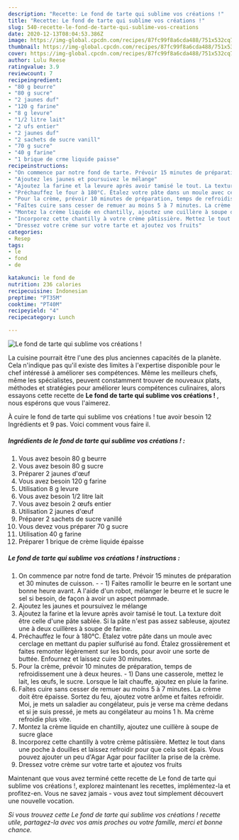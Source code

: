 ```yaml
---
description: "Recette: Le fond de tarte qui sublime vos créations !"
title: "Recette: Le fond de tarte qui sublime vos créations !"
slug: 540-recette-le-fond-de-tarte-qui-sublime-vos-creations
date: 2020-12-13T08:04:53.386Z
image: https://img-global.cpcdn.com/recipes/87fc99f8a6cda488/751x532cq70/le-fond-de-tarte-qui-sublime-vos-creations-photo-principale-de-la-recette.jpg
thumbnail: https://img-global.cpcdn.com/recipes/87fc99f8a6cda488/751x532cq70/le-fond-de-tarte-qui-sublime-vos-creations-photo-principale-de-la-recette.jpg
cover: https://img-global.cpcdn.com/recipes/87fc99f8a6cda488/751x532cq70/le-fond-de-tarte-qui-sublime-vos-creations-photo-principale-de-la-recette.jpg
author: Lulu Reese
ratingvalue: 3.9
reviewcount: 7
recipeingredient:
- "80 g beurre"
- "80 g sucre"
- "2 jaunes duf"
- "120 g farine"
- "8 g levure"
- "1/2 litre lait"
- "2 ufs entier"
- "2 jaunes duf"
- "2 sachets de sucre vanill"
- "70 g sucre"
- "40 g farine"
- "1 brique de crme liquide paisse"
recipeinstructions:
- "On commence par notre fond de tarte. Prévoir 15 minutes de préparation et 30 minutes de cuisson.  1) Faites ramollir le beurre en le sortant une bonne heure avant. A l&#39;aide d&#39;un robot, mélanger le beurre et le sucre le sel si besoin, de façon à avoir un aspect pommade."
- "Ajoutez les jaunes et poursuivez le mélange"
- "Ajoutez la farine et la levure après avoir tamisé le tout. La texture doit être celle d&#39;une pâte sablée. Si la pâte n&#39;est pas assez sableuse, ajoutez une à deux cuillères à soupe de farine."
- "Préchauffez le four à 180°C. Étalez votre pâte dans un moule avec cerclage en mettant du papier sulfurisé au fond. Étalez grossièrement et faites remonter légèrement sur les bords, pour avoir une sorte de buttée. Enfournez et laissez cuire 30 minutes."
- "Pour la crème, prévoir 10 minutes de préparation, temps de refroidissement une à deux heures. 1) Dans une casserole, mettez le lait, les œufs, le sucre. Lorsque le lait chauffe, ajoutez en pluie la farine."
- "Faîtes cuire sans cesser de remuer au moins 5 à 7 minutes. La crème doit être épaisse. Sortez du feu, ajoutez votre arôme et faites refroidir. Moi, je mets un saladier au congélateur, puis je verse ma crème dedans et si je suis pressé, je mets au congélateur au moins 1 h. Ma crème refroidie plus vite."
- "Montez la crème liquide en chantilly, ajoutez une cuillère à soupe de sucre glace"
- "Incorporez cette chantilly à votre crème pâtissière. Mettez le tout dans une poche à douilles et laissez refroidir pour que cela soit épais. Vous pouvez ajouter un peu d&#39;Agar Agar pour faciliter la prise de la crème."
- "Dressez votre crème sur votre tarte et ajoutez vos fruits"
categories:
- Resep
tags:
- le
- fond
- de

katakunci: le fond de 
nutrition: 236 calories
recipecuisine: Indonesian
preptime: "PT35M"
cooktime: "PT40M"
recipeyield: "4"
recipecategory: Lunch

---
```



![Le fond de tarte qui sublime vos créations !](https://img-global.cpcdn.com/recipes/87fc99f8a6cda488/751x532cq70/le-fond-de-tarte-qui-sublime-vos-creations-photo-principale-de-la-recette.jpg)

La cuisine pourrait être l'une des plus anciennes capacités de la planète. Cela n'indique pas qu'il existe des limites à l'expertise disponible pour le chef intéressé à améliorer ses compétences. Même les meilleurs chefs, même les spécialistes, peuvent constamment trouver de nouveaux plats, méthodes et stratégies pour améliorer leurs compétences culinaires, alors essayons cette recette de <strong> Le fond de tarte qui sublime vos créations ! </strong>, nous espérons que vous l'aimerez.

<!--inarticleads1-->

À cuire le fond de tarte qui sublime vos créations ! tue avoir besoin 12 Ingrédients et 9 pas. Voici comment vous faire il.

##### Ingrédients de le fond de tarte qui sublime vos créations ! :

1. Vous avez besoin 80 g beurre
1. Vous avez besoin 80 g sucre
1. Préparer 2 jaunes d&#39;œuf
1. Vous avez besoin 120 g farine
1. Utilisation 8 g levure
1. Vous avez besoin 1/2 litre lait
1. Vous avez besoin 2 œufs entier
1. Utilisation 2 jaunes d&#39;œuf
1. Préparer 2 sachets de sucre vanillé
1. Vous devez vous préparer 70 g sucre
1. Utilisation 40 g farine
1. Préparer 1 brique de crème liquide épaisse




<!--inarticleads2-->

##### Le fond de tarte qui sublime vos créations ! instructions :

1. On commence par notre fond de tarte. Prévoir 15 minutes de préparation et 30 minutes de cuisson. -  - 1) Faites ramollir le beurre en le sortant une bonne heure avant. A l&#39;aide d&#39;un robot, mélanger le beurre et le sucre le sel si besoin, de façon à avoir un aspect pommade.
1. Ajoutez les jaunes et poursuivez le mélange
1. Ajoutez la farine et la levure après avoir tamisé le tout. La texture doit être celle d&#39;une pâte sablée. Si la pâte n&#39;est pas assez sableuse, ajoutez une à deux cuillères à soupe de farine.
1. Préchauffez le four à 180°C. Étalez votre pâte dans un moule avec cerclage en mettant du papier sulfurisé au fond. Étalez grossièrement et faites remonter légèrement sur les bords, pour avoir une sorte de buttée. Enfournez et laissez cuire 30 minutes.
1. Pour la crème, prévoir 10 minutes de préparation, temps de refroidissement une à deux heures. - 1) Dans une casserole, mettez le lait, les œufs, le sucre. Lorsque le lait chauffe, ajoutez en pluie la farine.
1. Faîtes cuire sans cesser de remuer au moins 5 à 7 minutes. La crème doit être épaisse. Sortez du feu, ajoutez votre arôme et faites refroidir. Moi, je mets un saladier au congélateur, puis je verse ma crème dedans et si je suis pressé, je mets au congélateur au moins 1 h. Ma crème refroidie plus vite.
1. Montez la crème liquide en chantilly, ajoutez une cuillère à soupe de sucre glace
1. Incorporez cette chantilly à votre crème pâtissière. Mettez le tout dans une poche à douilles et laissez refroidir pour que cela soit épais. Vous pouvez ajouter un peu d&#39;Agar Agar pour faciliter la prise de la crème.
1. Dressez votre crème sur votre tarte et ajoutez vos fruits




<!--inarticleads1-->

<p>
Maintenant que vous avez terminé cette recette de Le fond de tarte qui sublime vos créations !, explorez maintenant les recettes, implémentez-la et profitez-en. Vous ne savez jamais - vous avez tout simplement découvert une nouvelle vocation.
</p>

<p>
<i>Si vous trouvez cette Le fond de tarte qui sublime vos créations ! recette utile, partagez-la avec vos amis proches ou votre famille, merci et bonne chance.</i>
</p>
